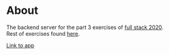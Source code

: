 # About

The backend server for the part 3 exercises of [full stack 2020](https://fullstackopen.com/en).  
Rest of exercises found [here](https://github.com/ZenghaoWang/full_stack_2020).

[Link to app](https://phonebookzeng.herokuapp.com)